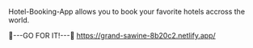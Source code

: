 Hotel-Booking-App allows you to book your favorite hotels accross the world.


🏨---GO FOR IT!---🏨
https://grand-sawine-8b20c2.netlify.app/
